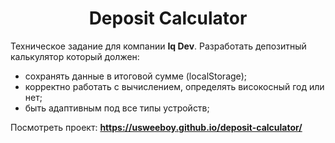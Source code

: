 <h1 align="center">Deposit Calculator</h1> 

Техническое задание для компании **Iq Dev**. Разработать депозитный калькулятор который должен: 
- сохранять данные в итоговой сумме (localStorage);
- корректно работать с вычислением, определять високосный год или нет;
- быть адаптивным под все типы устройств;

Посмотреть проект:
**https://usweeboy.github.io/deposit-calculator/**

